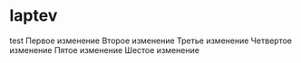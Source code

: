 # laptev
test
Первое изменение
Второе изменение
Третье изменение
Четвертое изменение
Пятое изменение
Шестое изменение
